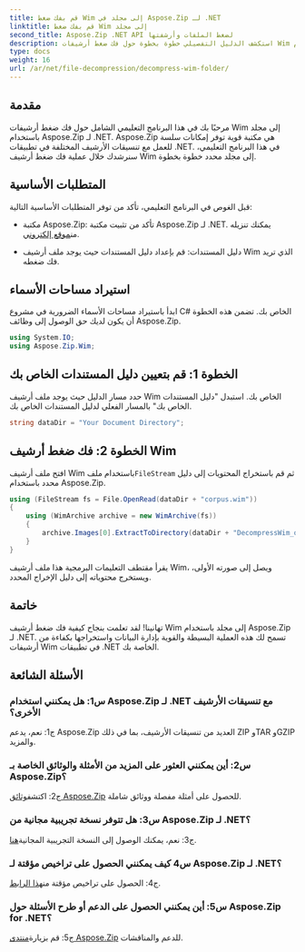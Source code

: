 ```yaml
---
title: قم بفك ضغط Wim إلى مجلد في Aspose.Zip لـ .NET
linktitle: قم بفك ضغط Wim إلى مجلد
second_title: Aspose.Zip .NET API لضغط الملفات وأرشفتها
description: استكشف الدليل التفصيلي خطوة بخطوة حول فك ضغط أرشيفات Wim باستخدام Aspose.Zip لـ .NET. قم بتنزيل المكتبة، واتبع البرنامج التعليمي، وقم بإدارة ملفات الأرشيف بكفاءة في تطبيقات .NET الخاصة بك.
type: docs
weight: 16
url: /ar/net/file-decompression/decompress-wim-folder/
---
```

## مقدمة

مرحبًا بك في هذا البرنامج التعليمي الشامل حول فك ضغط أرشيفات Wim إلى مجلد باستخدام Aspose.Zip لـ .NET. Aspose.Zip هي مكتبة قوية توفر إمكانات سلسة للعمل مع تنسيقات الأرشيف المختلفة في تطبيقات .NET. في هذا البرنامج التعليمي، سنرشدك خلال عملية فك ضغط أرشيف Wim إلى مجلد محدد خطوة بخطوة.

## المتطلبات الأساسية

قبل الغوص في البرنامج التعليمي، تأكد من توفر المتطلبات الأساسية التالية:

-  مكتبة Aspose.Zip: تأكد من تثبيت مكتبة Aspose.Zip لـ .NET. يمكنك تنزيله من[موقع إلكتروني](https://releases.aspose.com/zip/net/).

- دليل المستندات: قم بإعداد دليل المستندات حيث يوجد ملف أرشيف Wim الذي تريد فك ضغطه.

## استيراد مساحات الأسماء

ابدأ باستيراد مساحات الأسماء الضرورية في مشروع C# الخاص بك. تضمن هذه الخطوة أن يكون لديك حق الوصول إلى وظائف Aspose.Zip.

```csharp
using System.IO;
using Aspose.Zip.Wim;
```

## الخطوة 1: قم بتعيين دليل المستندات الخاص بك

حدد مسار الدليل حيث يوجد ملف أرشيف Wim الخاص بك. استبدل "دليل المستندات الخاص بك" بالمسار الفعلي لدليل المستندات الخاص بك.

```csharp
string dataDir = "Your Document Directory";
```

## الخطوة 2: فك ضغط أرشيف Wim

 افتح ملف أرشيف Wim باستخدام ملف`FileStream` ثم قم باستخراج المحتويات إلى دليل محدد باستخدام Aspose.Zip.

```csharp
using (FileStream fs = File.OpenRead(dataDir + "corpus.wim"))
{
    using (WimArchive archive = new WimArchive(fs))
    {
        archive.Images[0].ExtractToDirectory(dataDir + "DecompressWim_out");
    }
}
```

يقرأ مقتطف التعليمات البرمجية هذا ملف أرشيف Wim، ويصل إلى صورته الأولى، ويستخرج محتوياته إلى دليل الإخراج المحدد.

## خاتمة

تهانينا! لقد تعلمت بنجاح كيفية فك ضغط أرشيف Wim إلى مجلد باستخدام Aspose.Zip لـ .NET. تسمح لك هذه العملية البسيطة والقوية بإدارة البيانات واستخراجها بكفاءة من أرشيفات Wim في تطبيقات .NET الخاصة بك.

## الأسئلة الشائعة

### س1: هل يمكنني استخدام Aspose.Zip لـ .NET مع تنسيقات الأرشيف الأخرى؟

ج1: نعم، يدعم Aspose.Zip العديد من تنسيقات الأرشيف، بما في ذلك ZIP وTAR وGZIP والمزيد.

### س2: أين يمكنني العثور على المزيد من الأمثلة والوثائق الخاصة بـ Aspose.Zip؟

 ج2: اكتشف[وثائق Aspose.Zip](https://reference.aspose.com/zip/net/) للحصول على أمثلة مفصلة ووثائق شاملة.

### س3: هل تتوفر نسخة تجريبية مجانية من Aspose.Zip لـ .NET؟

 ج3: نعم، يمكنك الوصول إلى النسخة التجريبية المجانية[هنا](https://releases.aspose.com/).

### س4 كيف يمكنني الحصول على تراخيص مؤقتة لـ Aspose.Zip لـ .NET؟

 ج4: الحصول على تراخيص مؤقتة من[هذا الرابط](https://purchase.aspose.com/temporary-license/).

### س5: أين يمكنني الحصول على الدعم أو طرح الأسئلة حول Aspose.Zip for .NET؟

 ج5: قم بزيارة[منتدى Aspose.Zip](https://forum.aspose.com/c/zip/37) للدعم والمناقشات.